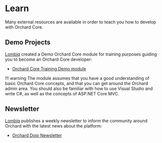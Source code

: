 # Learn

Many external resources are available in order to teach you how to develop with Orchard Core.

## Demo Projects

[Lombiq](https://lombiq.com) created a Demo Orchard Core module for training purposes guiding you to become an Orchard Core developer:

- [Orchard Core Training Demo module](https://github.com/Lombiq/Orchard-Training-Demo-Module/blob/orchard-core/Readme.md)

!!! warning
    The module assumes that you have a good understanding of basic Orchard Core concepts, and that you can get around the Orchard admin area. You should also be familiar with how to use Visual Studio and write C#, as well as the concepts of ASP.NET Core MVC. 

## Newsletter

[Lombiq](https://lombiq.com) publishes a weekly newsletter to inform the community around Orchard with the latest news about the platform:

- [Orchard Dojo Newsletter](https://orcharddojo.net/newsletter)